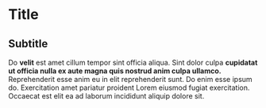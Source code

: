 # Title

## Subtitle

Do **velit** est amet cillum tempor sint officia aliqua. Sint dolor culpa __cupidatat ut officia nulla ex aute magna quis nostrud anim culpa ullamco.__ Reprehenderit esse anim eu in elit reprehenderit sunt. Do enim esse ipsum do. Exercitation amet pariatur proident Lorem eiusmod fugiat exercitation. Occaecat est elit ea ad laborum incididunt aliquip dolore sit.
